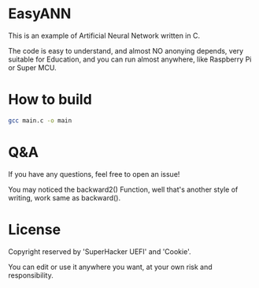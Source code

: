 # EasyANN

This is an example of Artificial Neural Network written in C.

The code is easy to understand, and almost NO anonying depends, very suitable for Education, and you can run almost anywhere, like Raspberry Pi or Super MCU.

# How to build

```bash
gcc main.c -o main
```
# Q&A

If you have any questions, feel free to open an issue!

You may noticed the backward2() Function, well that's another style of writing, work same as backward().

# License

Copyright reserved by 'SuperHacker UEFI' and 'Cookie'.

You can edit or use it anywhere you want, at your own risk and responsibility.
